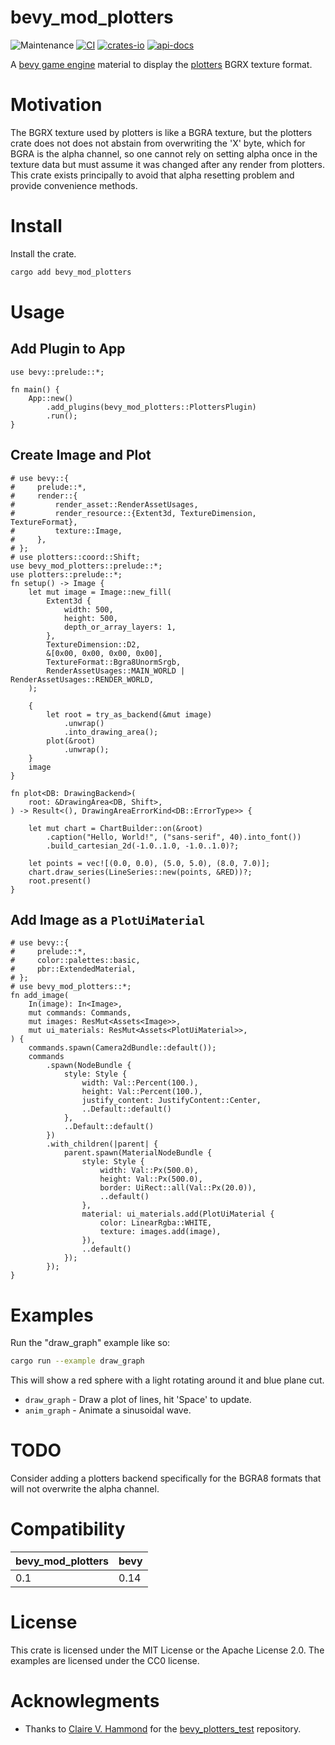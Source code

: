 # bevy_mod_plotters
![Maintenance](https://img.shields.io/badge/maintenance-actively--developed-brightgreen.svg)
[![CI](https://github.com/shanecelis/bevy_mod_plotters/actions/workflows/rust.yml/badge.svg)](https://github.com/shanecelis/bevy_mod_plotters/actions)
  [![crates-io](https://img.shields.io/crates/v/bevy_mod_plotters.svg)](https://crates.io/crates/bevy_mod_plotters)
  [![api-docs](https://docs.rs/bevy_mod_plotters/badge.svg)](https://docs.rs/bevy_mod_plotters)

A [bevy game engine](https://bevyengine.org) material to display the [plotters](https://github.com/plotters-rs/plotters) BGRX texture format.

# Motivation

The BGRX texture used by plotters is like a BGRA texture, but the plotters crate
does not does not abstain from overwriting the 'X' byte, which for BGRA is the
alpha channel, so one cannot rely on setting alpha once in the texture data but
must assume it was changed after any render from plotters. This crate exists
principally to avoid that alpha resetting problem and provide convenience
methods.

# Install

Install the crate.

```sh
cargo add bevy_mod_plotters
```

# Usage

## Add Plugin to App

```rust,no_run
use bevy::prelude::*;

fn main() {
    App::new()
        .add_plugins(bevy_mod_plotters::PlottersPlugin)
        .run();
}
```

## Create Image and Plot

``` rust,no_run
# use bevy::{
#     prelude::*,
#     render::{
#         render_asset::RenderAssetUsages,
#         render_resource::{Extent3d, TextureDimension, TextureFormat},
#         texture::Image,
#     },
# };
# use plotters::coord::Shift;
use bevy_mod_plotters::prelude::*;
use plotters::prelude::*;
fn setup() -> Image {
    let mut image = Image::new_fill(
        Extent3d {
            width: 500,
            height: 500,
            depth_or_array_layers: 1,
        },
        TextureDimension::D2,
        &[0x00, 0x00, 0x00, 0x00],
        TextureFormat::Bgra8UnormSrgb,
        RenderAssetUsages::MAIN_WORLD | RenderAssetUsages::RENDER_WORLD,
    );
    
    {
        let root = try_as_backend(&mut image)
            .unwrap()
            .into_drawing_area();
        plot(&root)
            .unwrap();
    }
    image
}

fn plot<DB: DrawingBackend>(
    root: &DrawingArea<DB, Shift>,
) -> Result<(), DrawingAreaErrorKind<DB::ErrorType>> {

    let mut chart = ChartBuilder::on(&root)
        .caption("Hello, World!", ("sans-serif", 40).into_font())
        .build_cartesian_2d(-1.0..1.0, -1.0..1.0)?;

    let points = vec![(0.0, 0.0), (5.0, 5.0), (8.0, 7.0)];
    chart.draw_series(LineSeries::new(points, &RED))?;
    root.present()
}
```

## Add Image as a `PlotUiMaterial`

```rust,compile
# use bevy::{
#     prelude::*,
#     color::palettes::basic,
#     pbr::ExtendedMaterial,
# };
# use bevy_mod_plotters::*;
fn add_image(
    In(image): In<Image>,
    mut commands: Commands,
    mut images: ResMut<Assets<Image>>,
    mut ui_materials: ResMut<Assets<PlotUiMaterial>>,
) {
    commands.spawn(Camera2dBundle::default());
    commands
        .spawn(NodeBundle {
            style: Style {
                width: Val::Percent(100.),
                height: Val::Percent(100.),
                justify_content: JustifyContent::Center,
                ..Default::default()
            },
            ..Default::default()
        })
        .with_children(|parent| {
            parent.spawn(MaterialNodeBundle {
                style: Style {
                    width: Val::Px(500.0),
                    height: Val::Px(500.0),
                    border: UiRect::all(Val::Px(20.0)),
                    ..default()
                },
                material: ui_materials.add(PlotUiMaterial {
                    color: LinearRgba::WHITE,
                    texture: images.add(image),
                }),
                ..default()
            });
        });
}
```

# Examples

Run the "draw_graph" example like so:

```sh
cargo run --example draw_graph
```

This will show a red sphere with a light rotating around it and blue plane cut.

* `draw_graph` - Draw a plot of lines, hit 'Space' to update.
* `anim_graph` - Animate a sinusoidal wave.

# TODO

Consider adding a plotters backend specifically for the BGRA8 formats that will
not overwrite the alpha channel.

# Compatibility

| bevy_mod_plotters | bevy |
|-------------------|------|
| 0.1               | 0.14 |

# License

This crate is licensed under the MIT License or the Apache License 2.0. The
examples are licensed under the CC0 license.

# Acknowlegments

* Thanks to [Claire V. Hammond](https://github.com/cvhammond) for the [bevy_plotters_test](https://github.com/cvhammond/bevy_plotters_test) repository.
